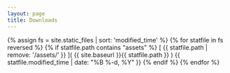 ```yaml
---
layout: page
title: Downloads
---
```


{% assign fs = site.static_files | sort: 'modified_time' %}
{% for statfile in fs reversed %}
{% if statfile.path contains "assets" %}
  [ {{ statfile.path | remove: '/assets/' }} ]( {{ site.baseurl }}{{ statfile.path }} )
    <span class="post-meta">{{ statfile.modified_time | date: "%B %-d, %Y"  }}</span>
{% endif %}
{% endfor %}
